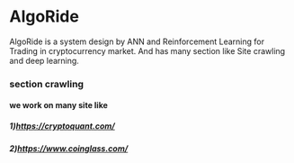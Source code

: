 # AlgoRide
AlgoRide is a system design by ANN and Reinforcement Learning for Trading in cryptocurrency market. And has many section like Site crawling and deep learning.


### section crawling
#### we work on many site like 
##### 1)https://cryptoquant.com/
##### 2)https://www.coinglass.com/
